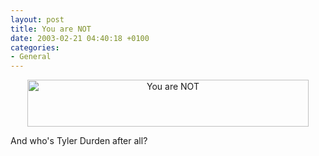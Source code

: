 ```yaml
---
layout: post
title: You are NOT
date: 2003-02-21 04:40:18 +0100
categories:
- General
---
```

<center><img src="https://content.rusiczki.net/blogpics/youarenot.gif" width="450" height="75" border="0" alt="You are NOT" class="image"/></center>

And who's Tyler Durden after all?
